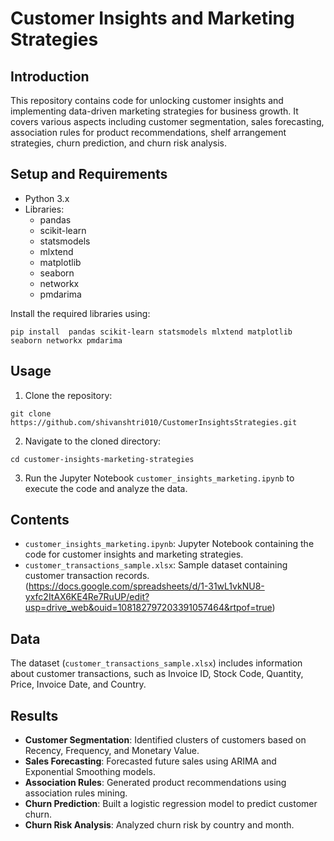 # Customer Insights and Marketing Strategies

## Introduction
This repository contains code for unlocking customer insights and implementing data-driven marketing strategies for business growth. It covers various aspects including customer segmentation, sales forecasting, association rules for product recommendations, shelf arrangement strategies, churn prediction, and churn risk analysis.

## Setup and Requirements
- Python 3.x
- Libraries:
  - pandas
  - scikit-learn
  - statsmodels
  - mlxtend
  - matplotlib
  - seaborn
  - networkx
  - pmdarima

Install the required libraries using:
```
pip install  pandas scikit-learn statsmodels mlxtend matplotlib seaborn networkx pmdarima
```

## Usage
1. Clone the repository:
```
git clone https://github.com/shivanshtri010/CustomerInsightsStrategies.git
```
2. Navigate to the cloned directory:
```
cd customer-insights-marketing-strategies
```
3. Run the Jupyter Notebook `customer_insights_marketing.ipynb` to execute the code and analyze the data.

## Contents
- `customer_insights_marketing.ipynb`: Jupyter Notebook containing the code for customer insights and marketing strategies.
- `customer_transactions_sample.xlsx`: Sample dataset containing customer transaction records.(https://docs.google.com/spreadsheets/d/1-31wL1vkNU8-yxfc2ItAX6KE4Re7RuUP/edit?usp=drive_web&ouid=108182797203391057464&rtpof=true)

## Data
The dataset (`customer_transactions_sample.xlsx`) includes information about customer transactions, such as Invoice ID, Stock Code, Quantity, Price, Invoice Date, and Country.

## Results
- **Customer Segmentation**: Identified clusters of customers based on Recency, Frequency, and Monetary Value.
- **Sales Forecasting**: Forecasted future sales using ARIMA and Exponential Smoothing models.
- **Association Rules**: Generated product recommendations using association rules mining.
- **Churn Prediction**: Built a logistic regression model to predict customer churn.
- **Churn Risk Analysis**: Analyzed churn risk by country and month.
